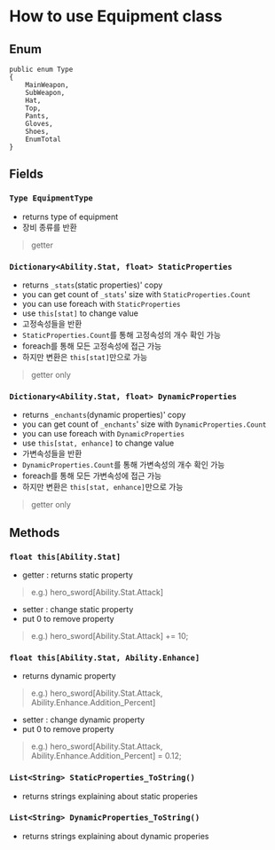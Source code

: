# How to use Equipment class
   
## Enum
```
public enum Type
{
	MainWeapon,
	SubWeapon,
	Hat,
	Top,
	Pants,
	Gloves,
	Shoes,
	EnumTotal
}
```
   
## Fields

### `Type EquipmentType`
- returns type of equipment
- 장비 종류를 반환
> getter

### `Dictionary<Ability.Stat, float> StaticProperties`
- returns `_stats`(static properties)' copy
- you can get count of `_stats`' size with `StaticProperties.Count`
- you can use foreach with `StaticProperties`
- use `this[stat]` to change value
- 고정속성들을 반환
- `StaticProperties.Count`를 통해 고정속성의 개수 확인 가능
- foreach를 통해 모든 고정속성에 접근 가능
- 하지만 변환은 `this[stat]`만으로 가능
> getter only

### `Dictionary<Ability.Stat, float> DynamicProperties`
- returns `_enchants`(dynamic properties)' copy
- you can get count of `_enchants`' size with `DynamicProperties.Count`
- you can use foreach with `DynamicProperties`
- use `this[stat, enhance]` to change value
- 가변속성들을 반환
- `DynamicProperties.Count`를 통해 가변속성의 개수 확인 가능
- foreach를 통해 모든 가변속성에 접근 가능
- 하지만 변환은 `this[stat, enhance]`만으로 가능
> getter only
	
	
## Methods
	
### `float this[Ability.Stat]`
- getter : returns static property
> e.g.) hero_sword[Ability.Stat.Attack]
- setter : change static property
- put 0 to remove property
> e.g.) hero_sword[Ability.Stat.Attack] += 10;
    
### `float this[Ability.Stat, Ability.Enhance]`
- returns dynamic property
> e.g.) hero_sword[Ability.Stat.Attack, Ability.Enhance.Addition_Percent]
- setter : change dynamic property
- put 0 to remove property
> e.g.) hero_sword[Ability.Stat.Attack, Ability.Enhance.Addition_Percent] = 0.12;

### `List<String> StaticProperties_ToString()`
- returns strings explaining about static properies

### `List<String> DynamicProperties_ToString()`
- returns strings explaining about dynamic properies